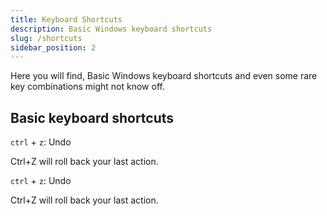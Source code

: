 ```yaml
---
title: Keyboard Shortcuts
description: Basic Windows keyboard shortcuts
slug: /shortcuts
sidebar_position: 2
---
```

Here you will find, Basic Windows keyboard shortcuts and even some rare key combinations might not know off. 


## Basic keyboard shortcuts
`ctrl` + `z`: Undo

Ctrl+Z will roll back your last action.

`ctrl` + `z`: Undo

Ctrl+Z will roll back your last action.